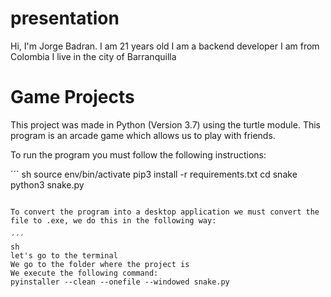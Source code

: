 # presentation

Hi, I'm Jorge Badran.
I am 21 years old I am a backend developer
I am from Colombia I live in the city of Barranquilla 

# Game Projects

This project was made in Python (Version 3.7) using the turtle module. This program is an arcade game which allows us to play with friends.


To run the program you must follow the following instructions:

´´´
sh
source env/bin/activate
pip3 install -r requirements.txt
cd snake
python3 snake.py
```

To convert the program into a desktop application we must convert the file to .exe, we do this in the following way:  
 
´´´
sh
let's go to the terminal
We go to the folder where the project is
We execute the following command:
pyinstaller --clean --onefile --windowed snake.py
```

